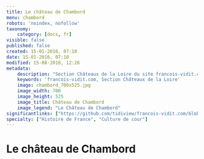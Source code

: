 ```yaml
---
title: Le château de Chambord
menu: chambord
robots: 'noindex, nofollow'
taxonomy:
    category: [docs, fr]
visible: false
published: false
created: 15-01-2016, 07:10
date: 15-01-2016, 07:10
modified: 15-08-2016, 12:26
metadata:
    description: "Section Châteaux de la Loire du site francois-vidit.com"
    keywords: 'francois-vidit.com, Section Châteaux de la Loire'
    image: chambord_700x525.jpg
    image_width: 700
    image_height: 525
    image_title: Château de Chambord
    image_legend: "Le Château de Chambord"
significantlinks: ["https://github.com/tidiview/francois-vidit.com/blob/develop/user/sites/docs/pages/01.home/04.chateaux-de-la-loire/01.Chambord/chapter.fr.md"]
specialty: ["Histoire de France", "Culture de cour"]
---
```


# Le château de Chambord